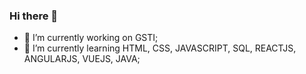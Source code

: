 ### Hi there 👋



- 🔭 I’m currently working on GSTI;
- 🌱 I’m currently learning HTML, CSS, JAVASCRIPT, SQL, REACTJS, ANGULARJS, VUEJS, JAVA;

